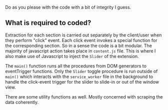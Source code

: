 Do as you please with the code with a bit of integrity I guess.

## What is required to coded?

Extraction for each section is carried out separately by the client/user when they perform "click" event. Each click event invokes a special function for the corresponding section.
So in a sense the code is a bit modular. The majority of javascript action takes place in `content.js` file. This is where I also make use of Javascript to inject the `Slider` of the extension.

The `main()` function runs all the procedures from DOM generators to eventTrigger functions. Only the `Slider` toggle procedure is run outside of `main()` which interacts with the `service_worker` file in the background to handle the click-event trigger for the slider to slide-in or out of the window view.

There are some utility functions as well. Mostly concerned with scraping the data coherently. 
